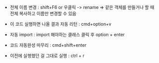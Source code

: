 - 전체 이름 변경 : shift+F6 or 우클릭 -> rename
  => 같은 객체를 만들거나 할 때 전체 복사하고 이름만 변경할 수 있음

-  이 코드 실행하면 나올 결과 자동 리턴 : cmd+option+v

- 자동 import : import 해야하는 클래스 클릭 후 option + enter

- 코드 자동완성 마무리 : cmd+shift+enter

- 이전에 실행했던 걸 그대로 실행 : ctrl + r

